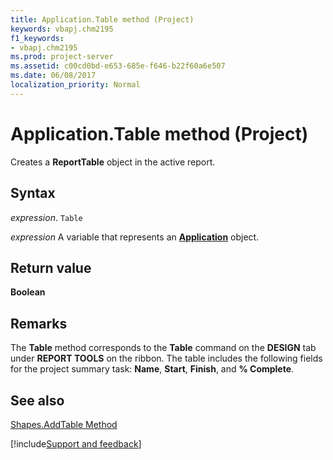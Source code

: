 ```yaml
---
title: Application.Table method (Project)
keywords: vbapj.chm2195
f1_keywords:
- vbapj.chm2195
ms.prod: project-server
ms.assetid: c00cd0bd-e653-685e-f646-b22f60a6e507
ms.date: 06/08/2017
localization_priority: Normal
---
```



# Application.Table method (Project)
Creates a  **ReportTable** object in the active report.

## Syntax

_expression_. `Table`

_expression_ A variable that represents an **[Application](Project.Application.md)** object.


## Return value

 **Boolean**


## Remarks

The  **Table** method corresponds to the **Table** command on the **DESIGN** tab under **REPORT TOOLS** on the ribbon. The table includes the following fields for the project summary task: **Name**,  **Start**,  **Finish**, and  **% Complete**.


## See also


[Shapes.AddTable Method](Project.shapes.addtable.md)

[!include[Support and feedback](~/includes/feedback-boilerplate.md)]